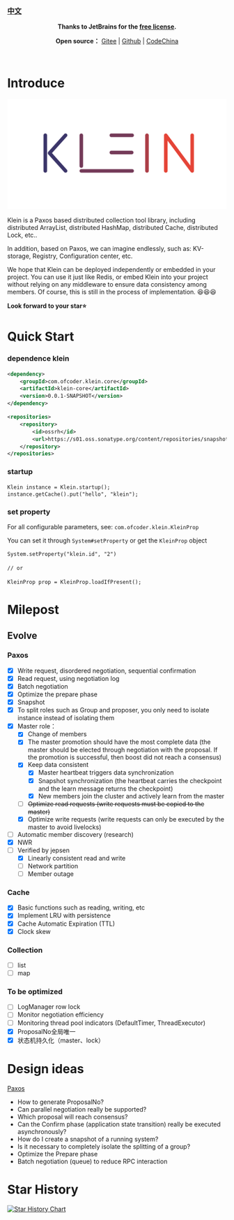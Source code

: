 ### [中文](readme_zh_cn.md)

<p align="center">
    <strong>Thanks to JetBrains for the <a target="_blank" href="https://www.jetbrains.com/community/opensource">free license</a>.</strong>
</p>
<p align="center">
    <strong>Open source：</strong> <a target="_blank" href='https://gitee.com/bleemliu/klein'>Gitee</a> | <a target="_blank" href='https://github.com/shihuili1218/klein'>Github</a> | <a target="_blank" href='https://gitcode.net/gege87417376/klein'>CodeChina</a>
</p>
<p align="center">
    <a href="https://gitter.im/klein-gitter/community?utm_source=badge&utm_medium=badge&utm_campaign=pr-badge&utm_content=badge"><img src="https://badges.gitter.im/klein-gitter/community.svg"  alt=""/></a>
    &nbsp;
    <a href="https://www.codacy.com/gh/shihuili1218/klein/dashboard?utm_source=github.com&amp;utm_medium=referral&amp;utm_content=shihuili1218/klein&amp;utm_campaign=Badge_Grade"><img src="https://app.codacy.com/project/badge/Grade/764fda630fd845949ae492a1f6469173" alt="" /></a>
    &nbsp;
    <a href="https://github.com/shihuili1218/klein/actions/workflows/mvn_test.yml"><img src="https://github.com/shihuili1218/klein/actions/workflows/mvn_test.yml/badge.svg" alt="" /></a>
    &nbsp;
    <a href="LICENSE"><img src="https://img.shields.io/badge/license-Apache--2.0-blue" alt=""/></a>
</p>

# Introduce
![logo](logo.svg)

Klein is a Paxos based distributed collection tool library, including distributed ArrayList, distributed HashMap, distributed Cache, distributed Lock, etc..

In addition, based on Paxos, we can imagine endlessly, such as: KV-storage, Registry, Configuration center, etc.

We hope that Klein can be deployed independently or embedded in your project. You can use it just like Redis,
or embed Klein into your project without relying on any middleware to ensure data consistency among members. Of course,
this is still in the process of implementation. 😆😆😆

**Look forward to your star⭐**

# Quick Start
### dependence klein
```xml
<dependency>
    <groupId>com.ofcoder.klein.core</groupId>
    <artifactId>klein-core</artifactId>
    <version>0.0.1-SNAPSHOT</version>
</dependency>
```
```xml
<repositories>
    <repository>
        <id>ossrh</id>
        <url>https://s01.oss.sonatype.org/content/repositories/snapshots</url>
    </repository>
</repositories>
```
### startup
```
Klein instance = Klein.startup();
instance.getCache().put("hello", "klein");
```
### set property
For all configurable parameters, see: `com.ofcoder.klein.KleinProp`

You can set it through `System#setProperty` or get the `KleinProp` object
```
System.setProperty("klein.id", "2")

// or

KleinProp prop = KleinProp.loadIfPresent();
```

# Milepost

## Evolve
### Paxos
- [x] Write request, disordered negotiation, sequential confirmation
- [x] Read request, using negotiation log
- [x] Batch negotiation
- [x] Optimize the prepare phase
- [x] Snapshot
- [x] To split roles such as Group and proposer, you only need to isolate instance instead of isolating them
- [x] Master role：
  - [x] Change of members
  - [x] The master promotion should have the most complete data (the master should be elected through negotiation with the proposal. If the promotion is successful, then boost did not reach a consensus)
  - [x] Keep data consistent
    - [x] Master heartbeat triggers data synchronization
    - [x] Snapshot synchronization (the heartbeat carries the checkpoint and the learn message returns the checkpoint)
    - [x] New members join the cluster and actively learn from the master
  - [ ] ~~Optimize read requests (write requests must be copied to the master)~~
  - [x] Optimize write requests (write requests can only be executed by the master to avoid livelocks)
- [ ] Automatic member discovery (research)
- [x] NWR
- [ ] Verified by jepsen
  - [x] Linearly consistent read and write
  - [ ] Network partition
  - [ ] Member outage

### Cache
- [x] Basic functions such as reading, writing, etc
- [x] Implement LRU with persistence
- [x] Cache Automatic Expiration (TTL)
- [x] Clock skew

### Collection
- [ ] list
- [ ] map

### To be optimized
- [ ] LogManager row lock
- [ ] Monitor negotiation efficiency
- [ ] Monitoring thread pool indicators (DefaultTimer, ThreadExecutor)
- [x] ProposalNo全局唯一
- [x] 状态机持久化（master、lock）

# Design ideas
[Paxos](klein-consensus/klein-consensus-paxos/readme.md)
- How to generate ProposalNo?
- Can parallel negotiation really be supported?
- Which proposal will reach consensus?
- Can the Confirm phase (application state transition) really be executed asynchronously?
- How do I create a snapshot of a running system?
- Is it necessary to completely isolate the splitting of a group?
- Optimize the Prepare phase
- Batch negotiation (queue) to reduce RPC interaction

# Star History

[![Star History Chart](https://api.star-history.com/svg?repos=shihuili1218/klein&type=Date)](https://star-history.com/#shihuili1218/klein&Date) 
